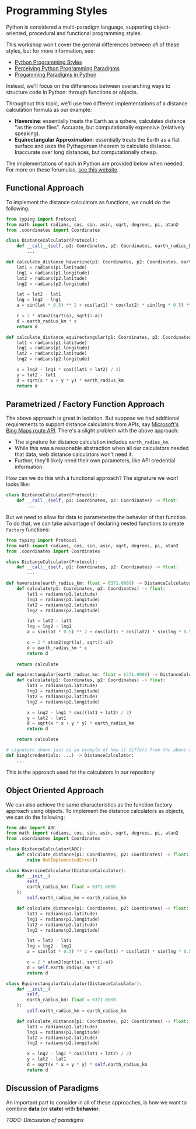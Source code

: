 # Programming Styles

Python is considered a multi-paradigm language, supporting object-oriented, procedural and functional programming styles.

This workshop won't cover the general differences between _all_ of these styles, but for more information, see:

- [Python Programming Styles](https://newrelic.com/blog/nerd-life/python-programming-styles)
- [Perceiving Python Programming Paradigms](https://opensource.com/article/19/10/python-programming-paradigms)
- [Progamming Paradigms in Python](https://www.geeksforgeeks.org/programming-paradigms-in-python/)


Instead, we'll focus on the differences between overarching ways to structure code in Python: through functions or objects.

Throughout this topic, we'll use two different implementations of a distance calculation formula as our example:

- **Haversine**: essentially treats the Earth as a sphere, calculates distance "as the crow flies".  Accurate, but computationally expensive (relatively speaking). 
- **Equirectangular Approximation**: essentially treats the Earth as a flat surface and uses the Pythagorean theorem to calculate distance.  Inaccurate over long distances, but computationally cheap.

The implementations of each in Python are provided below when needed.  For more on these forumulas, [see this website](https://www.movable-type.co.uk/scripts/latlong.html).

## Functional Approach

To implement the distance calculators as functions, we could do the following:

```py
from typing import Protocol
from math import radians, cos, sin, asin, sqrt, degrees, pi, atan2
from .coordinates import Coordinates

class DistanceCalculator(Protocol):
    def __call__(self, p1: Coordinates, p2: Coordinates, earth_radius_km: float = 6371.0088) -> float:
        ...

def calculate_distance_haversine(p1: Coordinates, p2: Coordinates, earth_radius_km: float = 6371.0088) -> float:
    lat1 = radians(p1.latitude)
    lng1 = radians(p1.longitude)
    lat2 = radians(p2.latitude)
    lng2 = radians(p2.longitude)

    lat = lat2 - lat1
    lng = lng2 - lng1
    a = sin(lat * 0.5) ** 2 + cos(lat1) * cos(lat2) * sin(lng * 0.5) ** 2

    c = 2 * atan2(sqrt(a), sqrt(1-a))
    d = earth_radius_km * c
    return d

def calculate_distance_equirectangular(p1: Coordinates, p2: Coordinates, earth_radius_km: float = 6371.0088) -> float:
    lat1 = radians(p1.latitude)
    lng1 = radians(p1.longitude)
    lat2 = radians(p2.latitude)
    lng2 = radians(p2.longitude)

    x = lng2 - lng1 * cos((lat1 + lat2) / 2)
    y = lat2 - lat1
    d = sqrt(x * x + y * y) * earth_radius_km
    return d
```

## Parametrized / Factory Function Approach

The above approach is great in isolation.  But suppose we had additional requirements to support distance calculators from APIs, say [Microsoft's Bing Maps route API](https://docs.microsoft.com/en-us/bingmaps/rest-services/routes/calculate-a-route).  There's a slight problem with the above approach: 
- The signature for distance calculation includes `earth_radius_km`.
- While this was a reasonable abstraction when all our calculators needed that data, web distance calculators won't need it.
- Further, they'll likely need their own parameters, like API credential information.

How can we do this with a functional approach?  The signature we _want_ looks like:

```py
class DistanceCalculator(Protocol):
    def __call__(self, p1: Coordinates, p2: Coordinates) -> float:
        ...
```

But we need to allow for data to parameterize the behavior of that function.  To do that, we can take advantage of declaring nested functions to create `Factory` functions:

```py
from typing import Protocol
from math import radians, cos, sin, asin, sqrt, degrees, pi, atan2
from .coordinates import Coordinates

class DistanceCalculator(Protocol):
    def __call__(self, p1: Coordinates, p2: Coordinates) -> float:
        ...

def haversine(earth_radius_km: float = 6371.0088) -> DistanceCalculator:
    def calculate(p1: Coordinates, p2: Coordinates) -> float:
        lat1 = radians(p1.latitude)
        lng1 = radians(p1.longitude)
        lat2 = radians(p2.latitude)
        lng2 = radians(p2.longitude)

        lat = lat2 - lat1
        lng = lng2 - lng1
        a = sin(lat * 0.5) ** 2 + cos(lat1) * cos(lat2) * sin(lng * 0.5) ** 2

        c = 2 * atan2(sqrt(a), sqrt(1-a))
        d = earth_radius_km * c
        return d
    
    return calculate

def equirectangular(earth_radius_km: float = 6371.0088) -> DistanceCalculator:
    def calculate(p1: Coordinates, p2: Coordinates) -> float:
        lat1 = radians(p1.latitude)
        lng1 = radians(p1.longitude)
        lat2 = radians(p2.latitude)
        lng2 = radians(p2.longitude)

        x = lng2 - lng1 * cos((lat1 + lat2) / 2)
        y = lat2 - lat1
        d = sqrt(x * x + y * y) * earth_radius_km
        return d

    return calculate

# signature shown just as an example of how it differs from the above calculators
def bing(credentials: ...) -> DistanceCalculator:
    ...
```

This is the approach used for the calculators in our repository

## Object Oriented Approach

We can also achieve the same characteristics as the function factory approach using objects.  To implement the distance calculators as objects, we can do the following:

```py
from abc import ABC
from math import radians, cos, sin, asin, sqrt, degrees, pi, atan2
from .coordinates import Coordinates

class DistanceCalculator(ABC):
    def calculate_distance(p1: Coordinates, p2: Coordinates) -> float:
        raise NotImplementedError()

class HaversineCalculator(DistanceCalculator):
    def __init__(
        self,
        earth_radius_km: float = 6371.0088
    ):
        self.earth_radius_km = earth_radius_km

    def calculate_distance(p1: Coordinates, p2: Coordinates) -> float:
        lat1 = radians(p1.latitude)
        lng1 = radians(p1.longitude)
        lat2 = radians(p2.latitude)
        lng2 = radians(p2.longitude)

        lat = lat2 - lat1
        lng = lng2 - lng1
        a = sin(lat * 0.5) ** 2 + cos(lat1) * cos(lat2) * sin(lng * 0.5) ** 2

        c = 2 * atan2(sqrt(a), sqrt(1-a))
        d = self.earth_radius_km * c
        return d

class EquirectangularCalculator(DistanceCalculator):
    def __init__(
        self,
        earth_radius_km: float = 6371.0088
    ):
        self.earth_radius_km = earth_radius_km

    def calculate_distance(p1: Coordinates, p2: Coordinates) -> float:
        lat1 = radians(p1.latitude)
        lng1 = radians(p1.longitude)
        lat2 = radians(p2.latitude)
        lng2 = radians(p2.longitude)

        x = lng2 - lng1 * cos((lat1 + lat2) / 2)
        y = lat2 - lat1
        d = sqrt(x * x + y * y) * self.earth_radius_km
        return d
```


## Discussion of Paradigms

An important part to consider in all of these approaches, is how we want to combine **data** (or **state**) with **behavior**.

_TODO: Discussion of paradigms_
